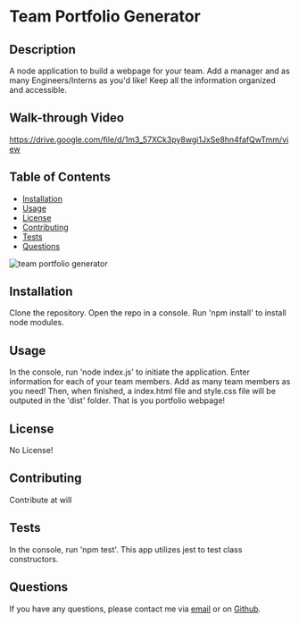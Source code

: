 # Team Portfolio Generator   
## Description

A node application to build a webpage for your team. Add a manager and as many Engineers/Interns as you'd like! Keep all the information organized and accessible.

## Walk-through Video
https://drive.google.com/file/d/1m3_57XCk3py8wgi1JxSe8hn4fafQwTmm/view

## Table of Contents

* [Installation](#installation)
* [Usage](#usage)
* [License](#license)
* [Contributing](#contributing)
* [Tests](#tests)
* [Questions](#questions)

![team portfolio generator](https://user-images.githubusercontent.com/62676730/100021754-d5307880-2d96-11eb-9c8a-d558011fe7d6.PNG)

## Installation

Clone the repository. Open the repo in a console. Run 'npm install' to install node modules.

## Usage

In the console, run 'node index.js' to initiate the application. Enter information for each of your team members. Add as many team members as you need! Then, when finished, a index.html file and style.css file will be outputed in the 'dist' folder. That is you portfolio webpage!

## License

No License!

## Contributing

Contribute at will

## Tests

In the console, run 'npm test'. This app utilizes jest to test class constructors. 

## Questions

If you have any questions, please contact me via [email](Vinnycar0923@gmail.com) or on [Github](http://github.com/vcaruso0923).
